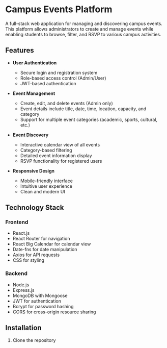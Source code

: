 # Campus Events Platform

A full-stack web application for managing and discovering campus events. This platform allows administrators to create and manage events while enabling students to browse, filter, and RSVP to various campus activities.

## Features

- **User Authentication**
  - Secure login and registration system
  - Role-based access control (Admin/User)
  - JWT-based authentication

- **Event Management**
  - Create, edit, and delete events (Admin only)
  - Event details include title, date, time, location, capacity, and category
  - Support for multiple event categories (academic, sports, cultural, etc.)

- **Event Discovery**
  - Interactive calendar view of all events
  - Category-based filtering
  - Detailed event information display
  - RSVP functionality for registered users

- **Responsive Design**
  - Mobile-friendly interface
  - Intuitive user experience
  - Clean and modern UI

## Technology Stack

### Frontend
- React.js
- React Router for navigation
- React Big Calendar for calendar view
- Date-fns for date manipulation
- Axios for API requests
- CSS for styling

### Backend
- Node.js
- Express.js
- MongoDB with Mongoose
- JWT for authentication
- Bcrypt for password hashing
- CORS for cross-origin resource sharing

## Installation

1. Clone the repository 